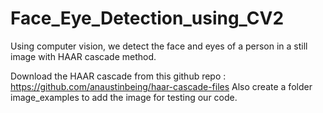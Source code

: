 # Face_Eye_Detection_using_CV2
Using computer vision, we detect the face and eyes of a person in a still image with HAAR cascade method.

Download the HAAR cascade from this github repo : https://github.com/anaustinbeing/haar-cascade-files
Also create a folder image_examples to add the image for testing our code.
